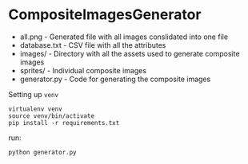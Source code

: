 # CompositeImagesGenerator

- all.png - Generated file with all images conslidated into one file
- database.txt - CSV file with all the attributes
- images/ - Directory with all the assets used to generate composite images
- sprites/ - Individual composite images
- generator.py - Code for generating the composite images

Setting up `venv`
```
virtualenv venv
source venv/bin/activate
pip install -r requirements.txt
```

run:
```
python generator.py
```
